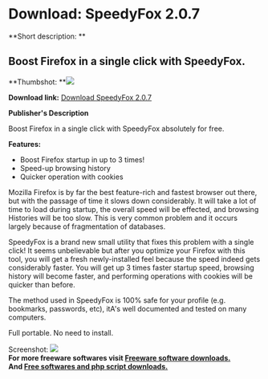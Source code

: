 # Download: SpeedyFox 2.0.7

**Short description: **

## Boost Firefox in a single click with SpeedyFox.

  
**Thumbshot: **![](http://www.freewarefiles.com/screenshot/speedyfox15_md.jpg)   
  
**Download link:** [Download SpeedyFox 2.0.7](http://freesoftwares.boysofts.com/SpeedyFox_program_51382.html)  
  

**Publisher's Description**  
  

Boost Firefox in a single click with SpeedyFox absolutely for free.

**Features:**

  * Boost Firefox startup in up to 3 times! 
  * Speed-up browsing history 
  * Quicker operation with cookies 

Mozilla Firefox is by far the best feature-rich and fastest browser out there,
but with the passage of time it slows down considerably. It will take a lot of
time to load during startup, the overall speed will be effected, and browsing
Histories will be too slow. This is very common problem and it occurs largely
because of fragmentation of databases.

SpeedyFox is a brand new small utility that fixes this problem with a single
click! It seems unbelievable but after you optimize your Firefox with this
tool, you will get a fresh newly-installed feel because the speed indeed gets
considerably faster. You will get up 3 times faster startup speed, browsing
history will become faster, and performing operations with cookies will be
quicker than before.

The method used in SpeedyFox is 100% safe for your profile (e.g. bookmarks,
passwords, etc), itA's well documented and tested on many computers.

Full portable. No need to install.

  
  
Screenshot: ![](http://www.freewarefiles.com/screenshot/speedyfox15.jpg)  
**For more freeware softwares visit [Freeware software downloads.](http://freesoftwares.boysofts.com/)**   
**And [Free softwares and php script downloads.](http://www.boysofts.com/)**

